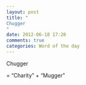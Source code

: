 ```yaml
---
layout: post
title: "
Chugger
"
date: 2012-06-18 17:20
comments: true
categories: Word of the day
---
```


Chugger


= “Charity” + “Mugger”

